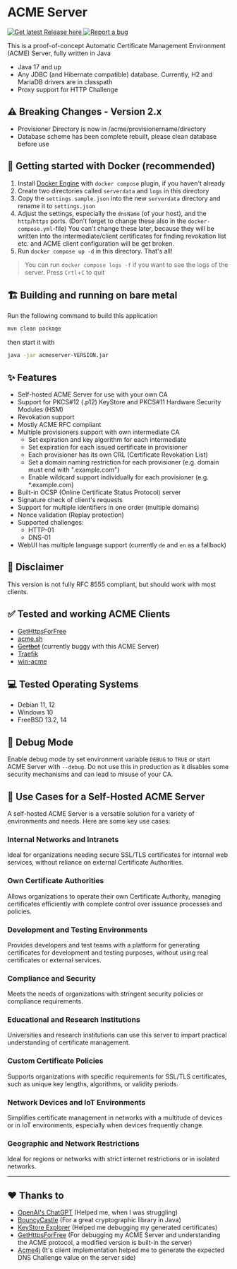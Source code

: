 # ACME Server
[![Get latest Release here](https://img.shields.io/badge/Get_lastest_Release-here-blue?style=flat)
](https://github.com/morihofi/acmeserver/releases/latest) 
[![Report a bug](https://img.shields.io/badge/Report_a-bug-red?style=flat)
](https://github.com/morihofi/acmeserver/issues)


This is a proof-of-concept Automatic Certificate Management Environment (ACME) Server, fully written in Java

- Java 17 and up
- Any JDBC (and Hibernate compatible) database. Currently, H2 and MariaDB drivers are in classpath
- Proxy support for HTTP Challenge

## ⚠ Breaking Changes - Version 2.x
 - Provisioner Directory is now in /acme/provisionername/directory
 - Database scheme has been complete rebuilt, please clean database before use

## 🐳 Getting started with Docker (recommended)
1. Install [Docker Engine](https://docs.docker.com/engine/install/) with `docker compose` plugin, if you haven't already
2. Create two directories called `serverdata` and `logs` in this directory
3. Copy the `settings.sample.json` into the new `serverdata` directory and rename it to `settings.json`
4. Adjust the settings, especially the `dnsName` (of your host), and the `http`/`https` ports. (Don't forget to change these also in the `docker-compose.yml`-file) You can't change these later, because they will be written into the intermediate/client certificates for finding revokation list etc. and ACME client configuration will be get broken.
5. Run `docker compose up -d` in this directory. That's all!

> You can run `docker compose logs -f` if you want to see the logs of the server. Press `Crtl`+`C` to quit

## 🏗 Building and running on bare metal
Run the following command to build this application
```bash
mvn clean package
```
then start it with
```bash
java -jar acmeserver-VERSION.jar
```

## ✨ Features
- Self-hosted ACME Server for use with your own CA
- Support for PKCS#12 (.p12) KeyStore and PKCS#11 Hardware Security Modules (HSM)
- Revokation support
- Mostly ACME RFC compliant
- Multiple provisioners support with own intermediate CA
  - Set expiration and key algorithm for each intermediate
  - Set expiration for each issued certificate in provisioner
  - Each provisioner has its own CRL (Certificate Revokation List)
  - Set a domain naming restriction for each provisioner (e.g. domain must end with ".example.com")
  - Enable wildcard support individually for each provisioner (e.g. *.example.com)
- Built-in OCSP (Online Certificate Status Protocol) server
- Signature check of client's requests
- Support for multiple identifiers in one order (multiple domains)
- Nonce validation (Replay protection)
- Supported challenges:
  - HTTP-01
  - DNS-01
- WebUI has multiple language support (currently `de` and `en` as a fallback) 

## 📒 Disclaimer
This version is not fully RFC 8555 compliant, but should work with most clients. 

## ✅ Tested and working ACME Clients
- [GetHttpsForFree](https://github.com/diafygi/gethttpsforfree)
- [acme.sh](https://github.com/acmesh-official/acme.sh)
- ~~[Certbot](https://certbot.eff.org)~~ (currently buggy with this ACME Server)
- [Traefik](https://github.com/traefik/traefik)
- [win-acme](https://www.win-acme.com/)

## 💻 Tested Operating Systems
- Debian 11, 12
- Windows 10
- FreeBSD 13.2, 14

## 🐛 Debug Mode
Enable debug mode by set environment variable `DEBUG` to `TRUE` or start ACME Server with `--debug`.
Do not use this in production as it disables some security mechanisms and can lead to misuse of your CA.

## 🌟 Use Cases for a Self-Hosted ACME Server

A self-hosted ACME Server is a versatile solution for a variety of environments and needs. Here are some key use cases:

### Internal Networks and Intranets
Ideal for organizations needing secure SSL/TLS certificates for internal web services, without reliance on external Certificate Authorities.

### Own Certificate Authorities
Allows organizations to operate their own Certificate Authority, managing certificates efficiently with complete control over issuance processes and policies.

### Development and Testing Environments
Provides developers and test teams with a platform for generating certificates for development and testing purposes, without using real certificates or external services.

### Compliance and Security
Meets the needs of organizations with stringent security policies or compliance requirements.

### Educational and Research Institutions
Universities and research institutions can use this server to impart practical understanding of certificate management.

### Custom Certificate Policies
Supports organizations with specific requirements for SSL/TLS certificates, such as unique key lengths, algorithms, or validity periods.

### Network Devices and IoT Environments
Simplifies certificate management in networks with a multitude of devices or in IoT environments, especially when devices frequently change.

### Geographic and Network Restrictions
Ideal for regions or networks with strict internet restrictions or in isolated networks.


---
## ❤ Thanks to
 - [OpenAI's ChatGPT](https://chat.openai.com) (Helped me, when I was struggling)
 - [BouncyCastle](https://bouncycastle.org) (For a great cryptographic library in Java)
 - [KeyStore Explorer](https://keystore-explorer.org/) (Helped me debugging my generated certificates)
 - [GetHttpsForFree](https://github.com/diafygi/gethttpsforfree) (For debugging my ACME Server and understanding the ACME protocol, a modified version is built-in the server)
 - [Acme4j](https://github.com/shred/acme4j) (It's client implementation helped me to generate the expected DNS Challenge value on the server side)